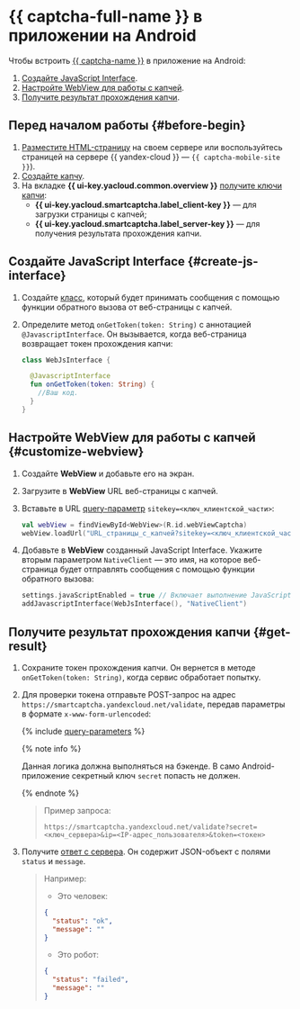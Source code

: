 # {{ captcha-full-name }} в приложении на Android

Чтобы встроить [{{ captcha-name }}](../../smartcaptcha/) в приложение на Android:
1. [Создайте JavaScript Interface](#create-js-interface).
1. [Настройте WebView для работы с капчей](#customize-webview).
1. [Получите результат прохождения капчи](#get-result).

## Перед началом работы {#before-begin}

1. [Разместите HTML-страницу](../../smartcaptcha/tutorials/mobile-app/website.md) на своем сервере или воспользуйтесь страницей на сервере {{ yandex-cloud }} — `{{ captcha-mobile-site }}`).
1. [Создайте капчу](../../smartcaptcha/operations/create-captcha.md).
1. На вкладке **{{ ui-key.yacloud.common.overview }}** [получите ключи капчи](../../smartcaptcha/operations/get-keys.md):
   * **{{ ui-key.yacloud.smartcaptcha.label_client-key }}** — для загрузки страницы с капчей;
   * **{{ ui-key.yacloud.smartcaptcha.label_server-key }}** — для получения результата прохождения капчи.

## Создайте JavaScript Interface {#create-js-interface}

1. Создайте [класс](../../smartcaptcha/concepts/js-interface.md), который будет принимать сообщения с помощью функции обратного вызова от веб-страницы с капчей.
1. Определите метод `onGetToken(token: String)` с аннотацией `@JavascriptInterface`. Он вызывается, когда веб-страница возвращает токен прохождения капчи:

   ```kotlin
   class WebJsInterface {

     @JavascriptInterface
     fun onGetToken(token: String) {
       //Ваш код.
     }
   }
   ```

## Настройте WebView для работы с капчей {#customize-webview}

1. Создайте **WebView** и добавьте его на экран.
1. Загрузите в **WebView** URL веб-страницы с капчей.
1. Вставьте в URL [query-параметр](../../smartcaptcha/concepts/widget-methods.md#methods) `sitekey=<ключ_клиентской_части>`:

   ```kotlin
   val webView = findViewById<WebView>(R.id.webViewCaptcha)
   webView.loadUrl("URL_страницы_с_капчей?sitekey=<ключ_клиентской_части>")
   ```

1. Добавьте в **WebView** созданный JavaScript Interface. Укажите вторым параметром `NativeClient` — это имя, на которое веб-страница будет отправлять сообщения с помощью функции обратного вызова:

   ```kotlin
   settings.javaScriptEnabled = true // Включает выполнение JavaScript.
   addJavascriptInterface(WebJsInterface(), "NativeClient")
   ```

## Получите результат прохождения капчи {#get-result}

1. Сохраните токен прохождения капчи. Он вернется в методе `onGetToken(token: String)`, когда сервис обработает попытку.
1. Для проверки токена отправьте POST-запрос на адрес `https://smartcaptcha.yandexcloud.net/validate`, передав параметры в формате `x-www-form-urlencoded`:

   {% include [query-parameters](../../_includes/smartcaptcha/query-parameters.md) %}

   {% note info %}

   Данная логика должна выполняться на бэкенде. В само Android-приложение секретный ключ `secret` попасть не должен.

   {% endnote %}

   >Пример запроса:
   >
   >```text
   >https://smartcaptcha.yandexcloud.net/validate?secret=<ключ_сервера>&ip=<IP-адрес_пользователя>&token=<токен>
   >```

1. Получите [ответ с сервера](../../smartcaptcha/concepts/validation.md). Он содержит JSON-объект с полями `status` и `message`.

   >Например:
   >
   >* Это человек:
   >
   >  ```json
   >  {
   >    "status": "ok",
   >    "message": ""
   >  }
   >```
   >
   >* Это робот:
   >
   >  ```json
   >  {
   >    "status": "failed",
   >    "message": ""
   >  }